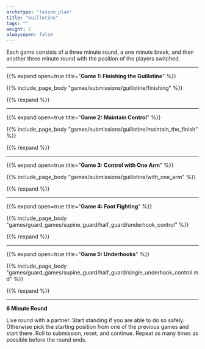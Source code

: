```yaml
--- 
archetype: "lesson_plan" 
title: "Guillotine"
tags: ""
weight: 2
alwaysopen: false 
---
```




Each game consists of a three minute round, a one minute break, and then another three minute round with the position of the players switched. 

---
{{% expand open=true title="**Game 1: Finishing the Guillotine**" %}}

{{% include_page_body "games/submissions/guillotine/finishing" %}}

{{% /expand %}}

---
{{% expand open=true title="**Game 2: Maintain Control**" %}}

{{% include_page_body "games/submissions/guillotine/maintain_the_finish" %}}

{{% /expand %}}

---
{{% expand open=true title="**Game 3: Control with One Arm**" %}}

{{% include_page_body "games/submissions/guillotine/with_one_arm" %}}

{{% /expand %}}

---
{{% expand open=true title="**Game 4: Foot Fighting**" %}}

{{% include_page_body "games/guard_games/supine_guard/half_guard/underhook_control" %}}

{{% /expand %}}

---
{{% expand open=true title="**Game 5: Underhooks**" %}}


{{% include_page_body "games/guard_games/supine_guard/half_guard/single_underhook_control.md" %}}

{{% /expand %}}

---
**6 Minute Round**

Live round with a partner. Start standing if you are able to do so safely. Otherwise pick the starting position from one of the previous games and start there. Roll to submission, reset, and continue. Repeat as many times as possible before the round ends. 



